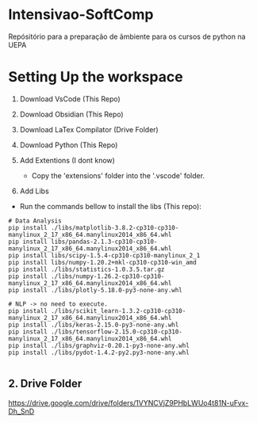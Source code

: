 # Intensivao-SoftComp
Repósitório para a preparação de ãmbiente para os cursos de python na UEPA

# Setting Up the workspace

1. Download VsCode (This Repo)
   
2. Download Obsidian (This Repo)

3. Download LaTex Compilator (Drive Folder)

4. Download Python (This Repo)

5. Add Extentions (I dont know)
   
   - Copy the 'extensions' folder into the '.vscode' folder. 

6. Add Libs

- Run the commands bellow to install the libs (This repo):

``` shell
# Data Analysis
pip install ./libs/matplotlib-3.8.2-cp310-cp310-manylinux_2_17_x86_64.manylinux2014_x86_64.whl
pip install libs/pandas-2.1.3-cp310-cp310-manylinux_2_17_x86_64.manylinux2014_x86_64.whl
pip install libs/scipy-1.5.4-cp310-cp310-manylinux_2_1
pip install libs/numpy-1.20.2+mkl-cp310-cp310-win_amd
pip install ./libs/statistics-1.0.3.5.tar.gz 
pip install ./libs/numpy-1.26.2-cp310-cp310-manylinux_2_17_x86_64.manylinux2014_x86_64.whl 
pip install ./libs/plotly-5.18.0-py3-none-any.whl 

# NLP -> no need to execute.
pip install ./libs/scikit_learn-1.3.2-cp310-cp310-manylinux_2_17_x86_64.manylinux2014_x86_64.whl 
pip install ./libs/keras-2.15.0-py3-none-any.whl
pip install ./libs/tensorflow-2.15.0-cp310-cp310-manylinux_2_17_x86_64.manylinux2014_x86_64.whl 
pip install ./libs/graphviz-0.20.1-py3-none-any.whl 
pip install ./libs/pydot-1.4.2-py2.py3-none-any.whl 


```

## 2. Drive Folder 

https://drive.google.com/drive/folders/1VYNCVjZ9PHbLWUo4t81N-uFvx-Dh_SnD
